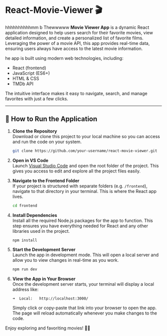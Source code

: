 # React-Movie-Viewer 🎬
hhhhhhhhhhmm
b
Thewwwww **Movie Viewer App** is a dynamic React application designed to help users search for their favorite movies, view detailed information, and create a personalized list of favorite films. Leveraging the power of a movie API, this app provides real-time data, ensuring users always have access to the latest movie information.

he app is built using modern web technologies, including:

- React (frontend)
- JavaScript (ES6+)
- HTML & CSS
- TMDb API 

The intuitive interface makes it easy to navigate, search, and manage favorites with just a few clicks.

---

## 🚀 How to Run the Application

1. **Clone the Repository**  
   Download or clone this project to your local machine so you can access and run the code on your system.
   ```bash
   git clone https://github.com/your-username/react-movie-viewer.git
   ```

2. **Open in VS Code**  
   Launch [Visual Studio Code](https://code.visualstudio.com/) and open the root folder of the project. This gives you access to edit and explore all the project files easily.

3. **Navigate to the Frontend Folder**  
   If your project is structured with separate folders (e.g. `/frontend`), navigate to that directory in your terminal. This is where the React app lives.
   ```bash
   cd frontend
   ```

4. **Install Dependencies**  
   Install all the required Node.js packages for the app to function. This step ensures you have everything needed for React and any other libraries used in the project.
   ```bash
   npm install
   ```

5. **Start the Development Server**  
   Launch the app in development mode. This will open a local server and allow you to view changes in real-time as you work.
   ```bash
   npm run dev
   ```


6. **View the App in Your Browser**  
   Once the development server starts, your terminal will display a local address like:
   ```
   ➜  Local:   http://localhost:3000/
   ```
   Simply click or copy-paste that link into your browser to open the app. The page will reload automatically whenever you make changes to the code.


Enjoy exploring and favoriting movies! 🍿✨
